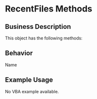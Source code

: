 # RecentFiles Methods

## Business Description
This object has the following methods:

## Behavior
Name

## Example Usage
No VBA example available.
